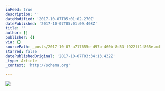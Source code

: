 ```yaml
---
inFeed: true
description: ''
dateModified: '2017-10-07T05:01:02.270Z'
datePublished: '2017-10-07T05:01:09.408Z'
title: ''
author: []
publisher: {}
via: {}
sourcePath: _posts/2017-10-07-a717655e-d97b-460b-8d53-f922ff1f865e.md
starred: false
datePublishedOriginal: '2017-10-07T03:34:13.432Z'
_type: Article
_context: 'http://schema.org'

---
```

<article style=""><img src="https://the-grid-user-content.s3-us-west-2.amazonaws.com/afe1a221-d10c-4ee2-8a72-0be64d8619c5.jpg" /></article>